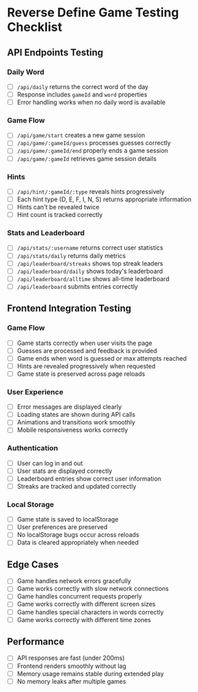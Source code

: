 # Reverse Define Game Testing Checklist

## API Endpoints Testing

### Daily Word
- [ ] `/api/daily` returns the correct word of the day
- [ ] Response includes `gameId` and `word` properties
- [ ] Error handling works when no daily word is available

### Game Flow
- [ ] `/api/game/start` creates a new game session
- [ ] `/api/game/:gameId/guess` processes guesses correctly
- [ ] `/api/game/:gameId/end` properly ends a game session
- [ ] `/api/game/:gameId` retrieves game session details

### Hints
- [ ] `/api/hint/:gameId/:type` reveals hints progressively
- [ ] Each hint type (D, E, F, I, N, S) returns appropriate information
- [ ] Hints can't be revealed twice
- [ ] Hint count is tracked correctly

### Stats and Leaderboard
- [ ] `/api/stats/:username` returns correct user statistics
- [ ] `/api/stats/daily` returns daily metrics
- [ ] `/api/leaderboard/streaks` shows top streak leaders
- [ ] `/api/leaderboard/daily` shows today's leaderboard
- [ ] `/api/leaderboard/alltime` shows all-time leaderboard
- [ ] `/api/leaderboard` submits entries correctly

## Frontend Integration Testing

### Game Flow
- [ ] Game starts correctly when user visits the page
- [ ] Guesses are processed and feedback is provided
- [ ] Game ends when word is guessed or max attempts reached
- [ ] Hints are revealed progressively when requested
- [ ] Game state is preserved across page reloads

### User Experience
- [ ] Error messages are displayed clearly
- [ ] Loading states are shown during API calls
- [ ] Animations and transitions work smoothly
- [ ] Mobile responsiveness works correctly

### Authentication
- [ ] User can log in and out
- [ ] User stats are displayed correctly
- [ ] Leaderboard entries show correct user information
- [ ] Streaks are tracked and updated correctly

### Local Storage
- [ ] Game state is saved to localStorage
- [ ] User preferences are preserved
- [ ] No localStorage bugs occur across reloads
- [ ] Data is cleared appropriately when needed

## Edge Cases

- [ ] Game handles network errors gracefully
- [ ] Game works correctly with slow network connections
- [ ] Game handles concurrent requests properly
- [ ] Game works correctly with different screen sizes
- [ ] Game handles special characters in words correctly
- [ ] Game works correctly with different time zones

## Performance

- [ ] API responses are fast (under 200ms)
- [ ] Frontend renders smoothly without lag
- [ ] Memory usage remains stable during extended play
- [ ] No memory leaks after multiple games 
